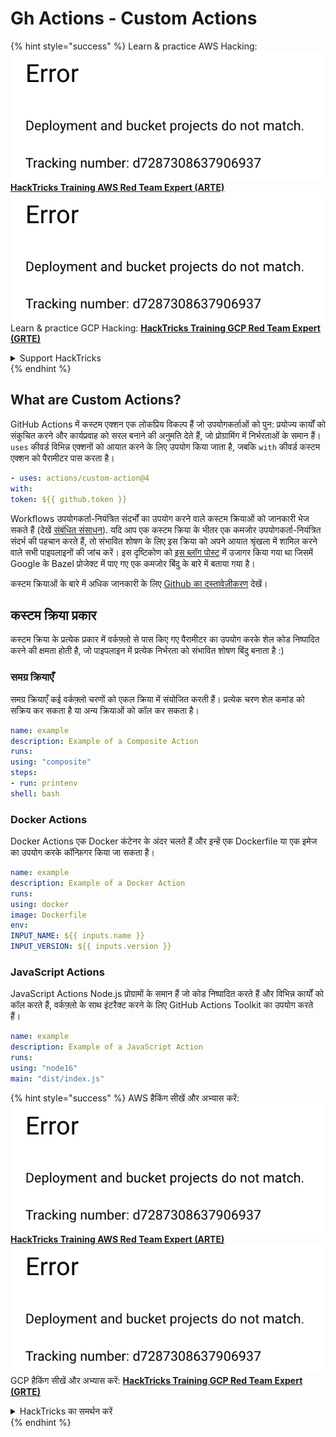 # Gh Actions - Custom Actions

{% hint style="success" %}
Learn & practice AWS Hacking:<img src="../../../.gitbook/assets/image (1).png" alt="" data-size="line">[**HackTricks Training AWS Red Team Expert (ARTE)**](https://training.hacktricks.xyz/courses/arte)<img src="../../../.gitbook/assets/image (1).png" alt="" data-size="line">\
Learn & practice GCP Hacking: <img src="../../../.gitbook/assets/image (2).png" alt="" data-size="line">[**HackTricks Training GCP Red Team Expert (GRTE)**<img src="../../../.gitbook/assets/image (2).png" alt="" data-size="line">](https://training.hacktricks.xyz/courses/grte)

<details>

<summary>Support HackTricks</summary>

* Check the [**subscription plans**](https://github.com/sponsors/carlospolop)!
* **Join the** 💬 [**Discord group**](https://discord.gg/hRep4RUj7f) or the [**telegram group**](https://t.me/peass) or **follow** us on **Twitter** 🐦 [**@hacktricks\_live**](https://twitter.com/hacktricks\_live)**.**
* **Share hacking tricks by submitting PRs to the** [**HackTricks**](https://github.com/carlospolop/hacktricks) and [**HackTricks Cloud**](https://github.com/carlospolop/hacktricks-cloud) github repos.

</details>
{% endhint %}

## What are Custom Actions?

GitHub Actions में कस्टम एक्शन एक लोकप्रिय विकल्प हैं जो उपयोगकर्ताओं को पुन: प्रयोज्य कार्यों को संकुचित करने और कार्यप्रवाह को सरल बनाने की अनुमति देते हैं, जो प्रोग्रामिंग में निर्भरताओं के समान हैं। `uses` कीवर्ड विभिन्न एक्शनों को आयात करने के लिए उपयोग किया जाता है, जबकि `with` कीवर्ड कस्टम एक्शन को पैरामीटर पास करता है।
```yaml
- uses: actions/custom-action@4
with:
token: ${{ github.token }}
```
Workflows उपयोगकर्ता-नियंत्रित संदर्भों का उपयोग करने वाले कस्टम क्रियाओं को जानकारी भेज सकते हैं (देखें [संबंधित संसाधन](/pentesting-ci-cd/github-security/abusing-github-actions/gh-actions-context-script-injections.md)). यदि आप एक कस्टम क्रिया के भीतर एक कमजोर उपयोगकर्ता-नियंत्रित संदर्भ की पहचान करते हैं, तो संभावित शोषण के लिए इस क्रिया को अपने आयात श्रृंखला में शामिल करने वाले सभी पाइपलाइनों की जांच करें। इस दृष्टिकोण को [इस ब्लॉग पोस्ट](https://cycode.com/blog/cycode-discovers-a-supply-chain-vulnerability-in-bazel/) में उजागर किया गया था जिसमें Google के Bazel प्रोजेक्ट में पाए गए एक कमजोर बिंदु के बारे में बताया गया है।

कस्टम क्रियाओं के बारे में अधिक जानकारी के लिए [Github का दस्तावेज़ीकरण](https://docs.github.com/en/actions/sharing-automations/creating-actions/about-custom-actions#about-custom-actions) देखें।

## कस्टम क्रिया प्रकार

कस्टम क्रिया के प्रत्येक प्रकार में वर्कफ़्लो से पास किए गए पैरामीटर का उपयोग करके शेल कोड निष्पादित करने की क्षमता होती है, जो पाइपलाइन में प्रत्येक निर्भरता को संभावित शोषण बिंदु बनाता है :)

### समग्र क्रियाएँ

समग्र क्रियाएँ कई वर्कफ़्लो चरणों को एकल क्रिया में संयोजित करती हैं। प्रत्येक चरण शेल कमांड को सक्रिय कर सकता है या अन्य क्रियाओं को कॉल कर सकता है।
```yaml
name: example
description: Example of a Composite Action
runs:
using: "composite"
steps:
- run: printenv
shell: bash
```
### Docker Actions

Docker Actions एक Docker कंटेनर के अंदर चलते हैं और इन्हें एक Dockerfile या एक इमेज का उपयोग करके कॉन्फ़िगर किया जा सकता है।
```yaml
name: example
description: Example of a Docker Action
runs:
using: docker
image: Dockerfile
env:
INPUT_NAME: ${{ inputs.name }}
INPUT_VERSION: ${{ inputs.version }}
```
### JavaScript Actions

JavaScript Actions Node.js प्रोग्रामों के समान हैं जो कोड निष्पादित करते हैं और विभिन्न कार्यों को कॉल करते हैं, वर्कफ़्लो के साथ इंटरैक्ट करने के लिए GitHub Actions Toolkit का उपयोग करते हैं।
```yaml
name: example
description: Example of a JavaScript Action
runs:
using: "node16"
main: "dist/index.js"
```
{% hint style="success" %}
AWS हैकिंग सीखें और अभ्यास करें:<img src="../../../.gitbook/assets/image (1).png" alt="" data-size="line">[**HackTricks Training AWS Red Team Expert (ARTE)**](https://training.hacktricks.xyz/courses/arte)<img src="../../../.gitbook/assets/image (1).png" alt="" data-size="line">\
GCP हैकिंग सीखें और अभ्यास करें: <img src="../../../.gitbook/assets/image (2).png" alt="" data-size="line">[**HackTricks Training GCP Red Team Expert (GRTE)**<img src="../../../.gitbook/assets/image (2).png" alt="" data-size="line">](https://training.hacktricks.xyz/courses/grte)

<details>

<summary>HackTricks का समर्थन करें</summary>

* [**सदस्यता योजनाएँ**](https://github.com/sponsors/carlospolop) देखें!
* **हमारे** 💬 [**Discord समूह**](https://discord.gg/hRep4RUj7f) या [**telegram समूह**](https://t.me/peass) में शामिल हों या **हमारा अनुसरण करें** **Twitter** 🐦 [**@hacktricks\_live**](https://twitter.com/hacktricks\_live)**.**
* **हैकिंग ट्रिक्स साझा करें और** [**HackTricks**](https://github.com/carlospolop/hacktricks) और [**HackTricks Cloud**](https://github.com/carlospolop/hacktricks-cloud) github repos में PRs सबमिट करें।

</details>
{% endhint %}
